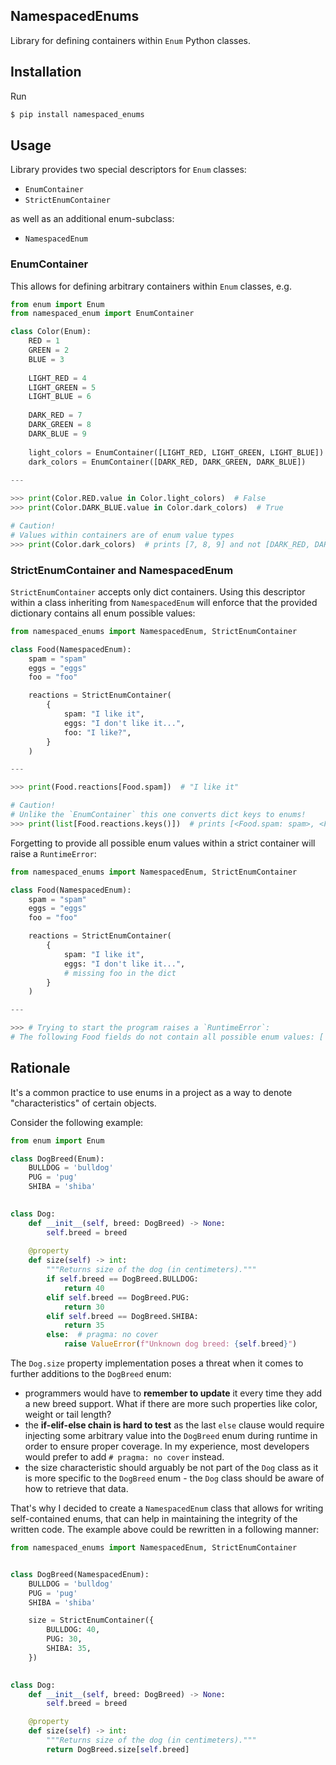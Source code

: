 ## NamespacedEnums

Library for defining containers within `Enum` Python classes.

## Installation

Run

```bash
$ pip install namespaced_enums
```

## Usage

Library provides two special descriptors for `Enum` classes:
- `EnumContainer`
- `StrictEnumContainer`

as well as an additional enum-subclass:
- `NamespacedEnum`

### EnumContainer

This allows for defining arbitrary containers within `Enum` classes, e.g.

```python
from enum import Enum
from namespaced_enum import EnumContainer

class Color(Enum):
    RED = 1
    GREEN = 2
    BLUE = 3
    
    LIGHT_RED = 4
    LIGHT_GREEN = 5
    LIGHT_BLUE = 6
    
    DARK_RED = 7
    DARK_GREEN = 8
    DARK_BLUE = 9
    
    light_colors = EnumContainer([LIGHT_RED, LIGHT_GREEN, LIGHT_BLUE])
    dark_colors = EnumContainer([DARK_RED, DARK_GREEN, DARK_BLUE])
    
---

>>> print(Color.RED.value in Color.light_colors)  # False
>>> print(Color.DARK_BLUE.value in Color.dark_colors)  # True

# Caution!
# Values within containers are of enum value types
>>> print(Color.dark_colors)  # prints [7, 8, 9] and not [DARK_RED, DARK_GREEN, DARK_BLUE]!
```

### StrictEnumContainer and NamespacedEnum

`StrictEnumContainer` accepts only dict containers. Using this descriptor within
a class inheriting from `NamespacedEnum` will enforce that the provided 
dictionary contains all enum possible values:

```python
from namespaced_enums import NamespacedEnum, StrictEnumContainer

class Food(NamespacedEnum):
    spam = "spam"
    eggs = "eggs"
    foo = "foo"

    reactions = StrictEnumContainer(
        {
            spam: "I like it",
            eggs: "I don't like it...",
            foo: "I like?",
        }
    )

---

>>> print(Food.reactions[Food.spam])  # "I like it"

# Caution!
# Unlike the `EnumContainer` this one converts dict keys to enums!
>>> print(list[Food.reactions.keys()])  # prints [<Food.spam: spam>, <Food.eggs: eggs>, <Food.foo: foo>]
```

Forgetting to provide all possible enum values within a strict container will
raise a `RuntimeError`:

```python
from namespaced_enums import NamespacedEnum, StrictEnumContainer

class Food(NamespacedEnum):
    spam = "spam"
    eggs = "eggs"
    foo = "foo"

    reactions = StrictEnumContainer(
        {
            spam: "I like it",
            eggs: "I don't like it...",
            # missing foo in the dict
        }
    )

---

>>> # Trying to start the program raises a `RuntimeError`:
# The following Food fields do not contain all possible enum values: ['reactions']
```

## Rationale

It's a common practice to use enums in a project as a way to denote 
"characteristics" of certain objects. 

Consider the following example:

```python
from enum import Enum

class DogBreed(Enum):
    BULLDOG = 'bulldog'
    PUG = 'pug'
    SHIBA = 'shiba'

    
class Dog:
    def __init__(self, breed: DogBreed) -> None:
        self.breed = breed
        
    @property
    def size(self) -> int:
        """Returns size of the dog (in centimeters)."""
        if self.breed == DogBreed.BULLDOG:
            return 40
        elif self.breed == DogBreed.PUG:
            return 30
        elif self.breed == DogBreed.SHIBA:
            return 35
        else:  # pragma: no cover
            raise ValueError(f"Unknown dog breed: {self.breed}")
```

The `Dog.size` property implementation poses a threat when it comes to further
additions to the `DogBreed` enum: 
- programmers would have to **remember to update** it every time they add a new 
breed support. What if there are more such properties like color, weight or 
tail length?
- the **if-elif-else chain is hard to test** as the last `else` clause would 
require injecting some arbitrary value into the `DogBreed` enum during runtime 
in order to ensure proper coverage. In my experience, most developers would 
prefer to add `# pragma: no cover` instead.
- the size characteristic should arguably be not part of the `Dog` class as it
is more specific to the `DogBreed` enum - the `Dog` class should be aware of
how to retrieve that data.

That's why I decided to create a `NamespacedEnum` class that allows for writing
self-contained enums, that can help in maintaining the integrity of the written
code. The example above could be rewritten in a following manner:

```python
from namespaced_enums import NamespacedEnum, StrictEnumContainer


class DogBreed(NamespacedEnum):
    BULLDOG = 'bulldog'
    PUG = 'pug'
    SHIBA = 'shiba'

    size = StrictEnumContainer({
        BULLDOG: 40,
        PUG: 30,
        SHIBA: 35,
    })

    
class Dog:
    def __init__(self, breed: DogBreed) -> None:
        self.breed = breed

    @property
    def size(self) -> int:
        """Returns size of the dog (in centimeters)."""
        return DogBreed.size[self.breed]
```